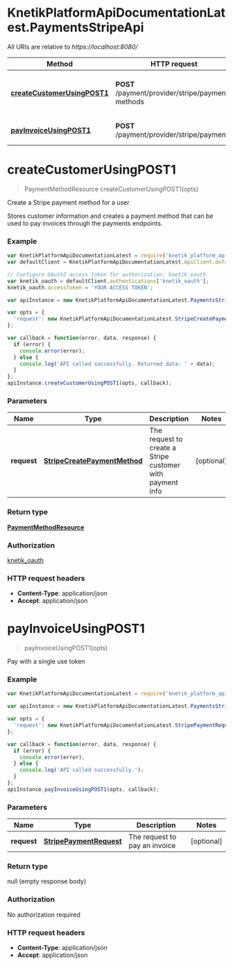 # KnetikPlatformApiDocumentationLatest.PaymentsStripeApi

All URIs are relative to *https://localhost:8080/*

Method | HTTP request | Description
------------- | ------------- | -------------
[**createCustomerUsingPOST1**](PaymentsStripeApi.md#createCustomerUsingPOST1) | **POST** /payment/provider/stripe/payment-methods | Create a Stripe payment method for a user
[**payInvoiceUsingPOST1**](PaymentsStripeApi.md#payInvoiceUsingPOST1) | **POST** /payment/provider/stripe/payments | Pay with a single use token


<a name="createCustomerUsingPOST1"></a>
# **createCustomerUsingPOST1**
> PaymentMethodResource createCustomerUsingPOST1(opts)

Create a Stripe payment method for a user

Stores customer information and creates a payment method that can be used to pay invoices through the payments endpoints.

### Example
```javascript
var KnetikPlatformApiDocumentationLatest = require('knetik_platform_api_documentation_latest');
var defaultClient = KnetikPlatformApiDocumentationLatest.ApiClient.default;

// Configure OAuth2 access token for authorization: knetik_oauth
var knetik_oauth = defaultClient.authentications['knetik_oauth'];
knetik_oauth.accessToken = 'YOUR ACCESS TOKEN';

var apiInstance = new KnetikPlatformApiDocumentationLatest.PaymentsStripeApi();

var opts = { 
  'request': new KnetikPlatformApiDocumentationLatest.StripeCreatePaymentMethod() // StripeCreatePaymentMethod | The request to create a Stripe customer with payment info
};

var callback = function(error, data, response) {
  if (error) {
    console.error(error);
  } else {
    console.log('API called successfully. Returned data: ' + data);
  }
};
apiInstance.createCustomerUsingPOST1(opts, callback);
```

### Parameters

Name | Type | Description  | Notes
------------- | ------------- | ------------- | -------------
 **request** | [**StripeCreatePaymentMethod**](StripeCreatePaymentMethod.md)| The request to create a Stripe customer with payment info | [optional] 

### Return type

[**PaymentMethodResource**](PaymentMethodResource.md)

### Authorization

[knetik_oauth](../README.md#knetik_oauth)

### HTTP request headers

 - **Content-Type**: application/json
 - **Accept**: application/json

<a name="payInvoiceUsingPOST1"></a>
# **payInvoiceUsingPOST1**
> payInvoiceUsingPOST1(opts)

Pay with a single use token

### Example
```javascript
var KnetikPlatformApiDocumentationLatest = require('knetik_platform_api_documentation_latest');

var apiInstance = new KnetikPlatformApiDocumentationLatest.PaymentsStripeApi();

var opts = { 
  'request': new KnetikPlatformApiDocumentationLatest.StripePaymentRequest() // StripePaymentRequest | The request to pay an invoice
};

var callback = function(error, data, response) {
  if (error) {
    console.error(error);
  } else {
    console.log('API called successfully.');
  }
};
apiInstance.payInvoiceUsingPOST1(opts, callback);
```

### Parameters

Name | Type | Description  | Notes
------------- | ------------- | ------------- | -------------
 **request** | [**StripePaymentRequest**](StripePaymentRequest.md)| The request to pay an invoice | [optional] 

### Return type

null (empty response body)

### Authorization

No authorization required

### HTTP request headers

 - **Content-Type**: application/json
 - **Accept**: application/json

